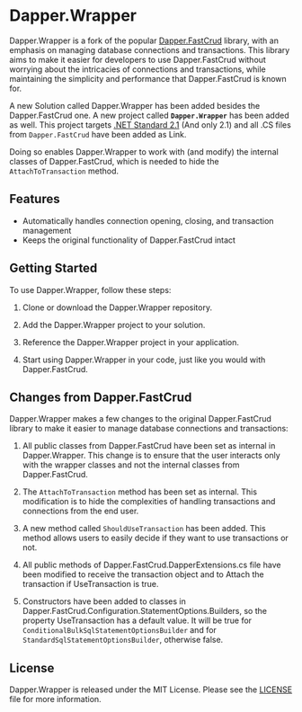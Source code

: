 # Dapper.Wrapper

Dapper.Wrapper is a fork of the popular [Dapper.FastCrud](https://github.com/MoonStorm/FastCrud) library, with an emphasis on managing database connections and transactions. This library aims to make it easier for developers to use Dapper.FastCrud without worrying about the intricacies of connections and transactions, while maintaining the simplicity and performance that Dapper.FastCrud is known for.

A new Solution called Dapper.Wrapper has been added besides the Dapper.FastCrud one. A new project called **`Dapper.Wrapper`** has been added as well. This project targets [.NET Standard 2.1](https://learn.microsoft.com/en-us/dotnet/standard/net-standard?tabs=net-standard-2-1) (And only 2.1) and all .CS files from `Dapper.FastCrud` have been added as Link.

Doing so enables Dapper.Wrapper to work with (and modify) the internal classes of Dapper.FastCrud, which is needed to hide the `AttachToTransaction` method.

## Features

- Automatically handles connection opening, closing, and transaction management
- Keeps the original functionality of Dapper.FastCrud intact

## Getting Started

To use Dapper.Wrapper, follow these steps:

1. Clone or download the Dapper.Wrapper repository.

2. Add the Dapper.Wrapper project to your solution.

3. Reference the Dapper.Wrapper project in your application.

4. Start using Dapper.Wrapper in your code, just like you would with Dapper.FastCrud.

## Changes from Dapper.FastCrud

Dapper.Wrapper makes a few changes to the original Dapper.FastCrud library to make it easier to manage database connections and transactions:

1. All public classes from Dapper.FastCrud have been set as internal in Dapper.Wrapper. This change is to ensure that the user interacts only with the wrapper classes and not the internal classes from Dapper.FastCrud.

2. The `AttachToTransaction` method has been set as internal. This modification is to hide the complexities of handling transactions and connections from the end user.

3. A new method called `ShouldUseTransaction` has been added. This method allows users to easily decide if they want to use transactions or not.

4. All public methods of Dapper.FastCrud.DapperExtensions.cs file have been modified to receive the transaction object and to Attach the transaction if UseTransaction is true.

5. Constructors have been added to classes in Dapper.FastCrud.Configuration.StatementOptions.Builders, so the property UseTransaction has a default value. It will be true for `ConditionalBulkSqlStatementOptionsBuilder` and for `StandardSqlStatementOptionsBuilder`, otherwise false.

## License

Dapper.Wrapper is released under the MIT License. Please see the [LICENSE](LICENSE) file for more information.
